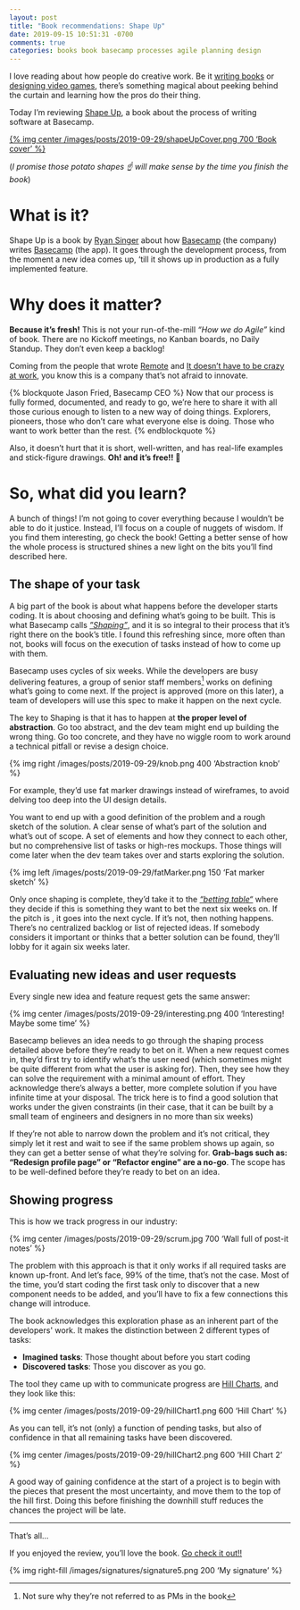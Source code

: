 ```yaml
---
layout: post
title: "Book recommendations: Shape Up"
date: 2019-09-15 10:51:31 -0700
comments: true
categories: books book basecamp processes agile planning design
---
```


I love reading about how people do creative work. Be it [writing books][1] or [designing video games][2], there’s something magical about peeking behind the curtain and learning how the pros do their thing.

Today I’m reviewing [Shape Up][3], a book about the process of writing software at Basecamp.

<!--more-->

[{% img center /images/posts/2019-09-29/shapeUpCover.png 700 ‘Book cover’ %}][4]

(_I promise those potato shapes ☝️ will make sense by the time you finish the book_)

# What is it?

Shape Up is a book by [Ryan Singer][5] about how [Basecamp][6] (the company) writes [Basecamp][7] (the app). It goes through the development process, from the moment a new idea comes up, ‘till it shows up in production as a fully implemented feature.

# Why does it matter?

**Because it’s fresh!** This is not your run-of-the-mill _“How we do Agile”_ kind of book. There are no Kickoff meetings, no Kanban boards, no Daily Standup. They don’t even keep a backlog! 

Coming from the people that wrote [Remote][8] and [It doesn’t have to be crazy at work][9], you know this is a company that’s not afraid to innovate.

{% blockquote Jason Fried, Basecamp CEO %}
 Now that our process is fully formed, documented, and ready to go, we’re here to share it with all those curious enough to listen to a new way of doing things. Explorers, pioneers, those who don’t care what everyone else is doing. Those who want to work better than the rest.
{% endblockquote %}

Also, it doesn’t hurt that it is short, well-written, and has real-life examples and stick-figure drawings. **Oh! and it’s free!! 💸**

# So, what did you learn?

A bunch of things! I’m not going to cover everything because I wouldn’t be able to do it justice. Instead, I’ll focus on a couple of nuggets of wisdom. If you find them interesting, go check the book! Getting a better sense of how the whole process is structured shines a new light on the bits you’ll find described here.

## The shape of your task

A big part of the book is about what happens before the developer starts coding. It is about choosing and defining what’s going to be built. This is what Basecamp calls [_”Shaping”_][10], and it is so integral to their process that it’s right there on the book’s title. I found this refreshing since, more often than not, books will focus on the execution of tasks instead of how to come up with them.

Basecamp uses cycles of six weeks.  While the developers are busy delivering features, a group of senior staff members[^1] works on defining what’s going to come next. If the project is approved (more on this later), a team of developers will use this spec to make it happen on the next cycle.

The key to Shaping is that it has to happen at **the proper level of abstraction**. Go too abstract, and the dev team might end up building the wrong thing. Go too concrete, and they have no wiggle room to work around a technical pitfall or revise a design choice.

{% img right /images/posts/2019-09-29/knob.png 400 ‘Abstraction knob’ %}

For example, they’d use fat marker drawings instead of wireframes, to avoid delving too deep into the UI design details.

You want to end up with a good definition of the problem and a rough sketch of the solution. A clear sense of what’s part of the solution and what’s out of scope. A set of elements and how they connect to each other, but no comprehensive list of tasks or high-res mockups. Those things will come later when the dev team takes over and starts exploring the solution.

{% img left /images/posts/2019-09-29/fatMarker.png  150 ‘Fat marker sketch’ %}

Only once shaping is complete, they’d take it to the [_“betting table“_][11] where they decide if this is something they want to bet the next six weeks on. If the pitch is , it goes into the next cycle. If it’s not, then nothing happens. There’s no centralized backlog or list of rejected ideas. If somebody considers it important or thinks that a better solution can be found, they’ll lobby for it again six weeks later.

## Evaluating new ideas and user requests

Every single new idea and feature request gets the same answer: 

{% img center /images/posts/2019-09-29/interesting.png 400 ‘Interesting! Maybe some time’ %}

Basecamp believes an idea needs to go through the shaping process detailed above before they’re ready to bet on it.  When a new request comes in, they’d first try to identify what’s the user need (which sometimes might be quite different from what the user is asking for). Then, they see how they can solve the requirement with a minimal amount of effort. They acknowledge there’s always a better, more complete solution if you have infinite time at your disposal. The trick here is to find a good solution that works under the given constraints (in their case, that it can be built by a small team of engineers and designers in no more than six weeks) 

If they’re not able to narrow down the problem and it’s not critical, they simply let it rest and wait to see if the same problem shows up again, so they can get a better sense of what they’re solving for. **Grab-bags such as: “Redesign profile page” or “Refactor engine” are a no-go**. The scope has to be well-defined before they’re ready to bet on an idea.

## Showing progress

This is how we track progress in our industry:

{% img center /images/posts/2019-09-29/scrum.jpg  700 ‘Wall full of post-it notes’ %}

The problem with this approach is that it only works if all required tasks are known up-front. And let’s face, 99% of the time, that’s not the case. Most of the time, you’d start coding the first task only to discover that a new component needs to be added, and you’ll have to fix a few connections this change will introduce.

The book acknowledges this exploration phase as an inherent part of the developers' work. It makes the distinction between 2 different types of tasks: 

* **Imagined tasks**: Those thought about before you start coding
* **Discovered tasks**: Those you discover as you go.  

The tool they came up with to communicate progress are [Hill Charts][12], and they look like this:

{% img center /images/posts/2019-09-29/hillChart1.png  600 ‘Hill Chart’ %}

As you can tell, it’s not (only) a function of pending tasks, but also of confidence in that all remaining tasks have been discovered.

{% img center /images/posts/2019-09-29/hillChart2.png 600 ‘Hill Chart 2’ %}

A good way of gaining confidence at the start of a project is to begin with the pieces that present the most uncertainty, and move them to the top of the hill first. Doing this before finishing the downhill stuff reduces the chances the project will be late.

---- 

That’s all…

If you enjoyed the review, you’ll love the book. [Go check it out!!][13]

 {% img right-fill /images/signatures/signature5.png 200 ‘My signature’ %} 


[^1]:	Not sure why they’re not referred to as PMs in the book

[1]:	https://en.wikipedia.org/wiki/On_Writing:_A_Memoir_of_the_Craft
[2]:	http://the-witness.net/news/
[3]:	https://basecamp.com/shapeup
[4]:	https://basecamp.com/shapeup
[5]:	https://twitter.com/rjs
[6]:	https://basecamp.com/about
[7]:	https://basecamp.com/
[8]:	https://basecamp.com/books/remote
[9]:	https://basecamp.com/books/calm
[10]:	https://basecamp.com/shapeup/1.1-chapter-02
[11]:	https://basecamp.com/shapeup/2.2-chapter-08#the-betting-table
[12]:	https://basecamp.com/features/hill-charts
[13]:	https://basecamp.com/shapeup